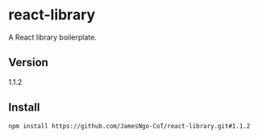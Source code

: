 # react-library

A React library boilerplate.

## Version

1.1.2
## Install

``` console
npm install https://github.com/JamesNgo-CoT/react-library.git#1.1.2
```
